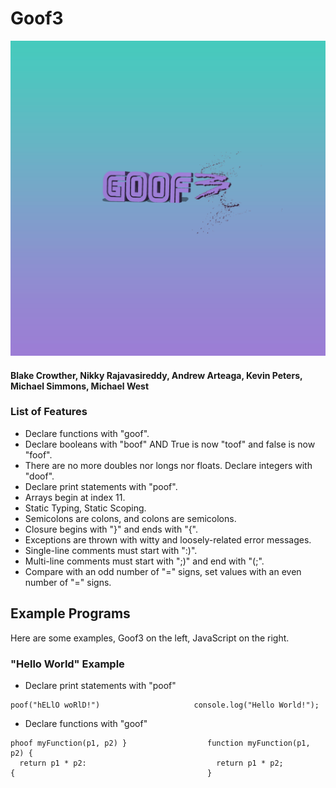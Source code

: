 # Goof3
![Logo](Goof3_Logo.png)
#### Blake Crowther, Nikky Rajavasireddy, Andrew Arteaga, Kevin Peters, Michael Simmons, Michael West

### List of Features
* Declare functions with "goof".
* Declare booleans with "boof" AND True is now "toof" and false is now "foof".
* There are no more doubles nor longs nor floats. Declare integers with "doof".
* Declare print statements with "poof".
* Arrays begin at index 11.
* Static Typing, Static Scoping.
* Semicolons are colons, and colons are semicolons.
* Closure begins with "}" and ends with "{".
* Exceptions are thrown with witty and loosely-related error messages.
* Single-line comments must start with ":)".
* Multi-line comments must start with ";)" and end with "(;".
* Compare with an odd number of "=" signs, set values with an even number of "=" signs.

## Example Programs

Here are some examples, Goof3 on the left, JavaScript on the right.

### "Hello World" Example
- Declare print statements with "poof"

```
poof("hELlO woRlD!")                     console.log("Hello World!");
```
- Declare functions with "goof"

```
phoof myFunction(p1, p2) }                  function myFunction(p1, p2) {
  return p1 * p2:                             return p1 * p2;
{                                           }
```
